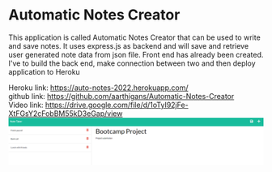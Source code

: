# Automatic Notes Creator

This application is called Automatic Notes Creator that can be used to write and save notes. It uses express.js as backend and will save and retrieve user generated note data from json file. Front end has already been created. I've to build the back end, make connection between two and then deploy application to Heroku

Heroku link: https://auto-notes-2022.herokuapp.com/<br>
github link: https://github.com/aarthigans/Automatic-Notes-Creator<br>
Video link: https://drive.google.com/file/d/1oTyI92jFe-XtFGsY2cFobBM55kD3eGap/view<br>
<img src="src\Screenshot .png">


